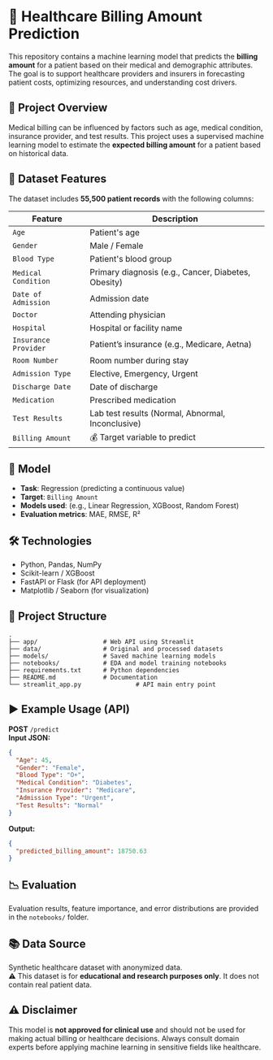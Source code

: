 
# 🏥 Healthcare Billing Amount Prediction

This repository contains a machine learning model that predicts the **billing amount** for a patient based on their medical and demographic attributes. The goal is to support healthcare providers and insurers in forecasting patient costs, optimizing resources, and understanding cost drivers.

## 📌 Project Overview

Medical billing can be influenced by factors such as age, medical condition, insurance provider, and test results. This project uses a supervised machine learning model to estimate the **expected billing amount** for a patient based on historical data.

## 🧾 Dataset Features

The dataset includes **55,500 patient records** with the following columns:

| Feature | Description |
|--------|-------------|
| `Age` | Patient's age |
| `Gender` | Male / Female |
| `Blood Type` | Patient's blood group |
| `Medical Condition` | Primary diagnosis (e.g., Cancer, Diabetes, Obesity) |
| `Date of Admission` | Admission date |
| `Doctor` | Attending physician |
| `Hospital` | Hospital or facility name |
| `Insurance Provider` | Patient’s insurance (e.g., Medicare, Aetna) |
| `Room Number` | Room number during stay |
| `Admission Type` | Elective, Emergency, Urgent |
| `Discharge Date` | Date of discharge |
| `Medication` | Prescribed medication |
| `Test Results` | Lab test results (Normal, Abnormal, Inconclusive) |
| `Billing Amount` | 💰 Target variable to predict |

## 🧠 Model

- **Task**: Regression (predicting a continuous value)
- **Target**: `Billing Amount`
- **Models used**: (e.g., Linear Regression, XGBoost, Random Forest)
- **Evaluation metrics**: MAE, RMSE, R²

## 🛠️ Technologies

- Python, Pandas, NumPy
- Scikit-learn / XGBoost
- FastAPI or Flask (for API deployment)
- Matplotlib / Seaborn (for visualization)

## 📁 Project Structure

```
.
├── app/                  # Web API using Streamlit
├── data/                 # Original and processed datasets
├── models/               # Saved machine learning models
├── notebooks/            # EDA and model training notebooks
├── requirements.txt      # Python dependencies
├── README.md             # Documentation
└── streamlit_app.py               # API main entry point
```

## ▶️ Example Usage (API)

**POST** `/predict`  
**Input JSON:**

```json
{
  "Age": 45,
  "Gender": "Female",
  "Blood Type": "O+",
  "Medical Condition": "Diabetes",
  "Insurance Provider": "Medicare",
  "Admission Type": "Urgent",
  "Test Results": "Normal"
}
```

**Output:**

```json
{
  "predicted_billing_amount": 18750.63
}
```

## 📉 Evaluation

Evaluation results, feature importance, and error distributions are provided in the `notebooks/` folder.

## 📚 Data Source

Synthetic healthcare dataset with anonymized data.  
⚠️ This dataset is for **educational and research purposes only**. It does not contain real patient data.

## ⚠️ Disclaimer

This model is **not approved for clinical use** and should not be used for making actual billing or healthcare decisions. Always consult domain experts before applying machine learning in sensitive fields like healthcare.


